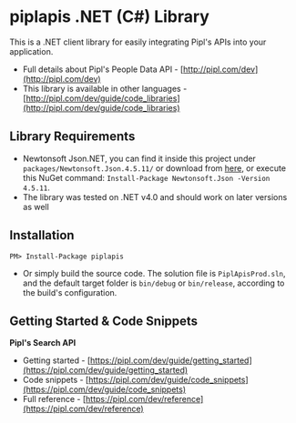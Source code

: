 piplapis .NET (C#) Library
===========================

This is a .NET client library for easily integrating Pipl's APIs into your application.

* Full details about Pipl's People Data API - [http://pipl.com/dev](http://pipl.com/dev)  
* This library is available in other languages - [http://pipl.com/dev/guide/code_libraries](http://pipl.com/dev/guide/code_libraries)

Library Requirements
--------------------

* Newtonsoft Json.NET, you can find it inside this project under `packages/Newtonsoft.Json.4.5.11/` or download from [here](http://json.codeplex.com/releases/view/97986), or execute this NuGet command: `Install-Package Newtonsoft.Json -Version 4.5.11`.
* The library was tested on .NET v4.0 and should work on later versions as well

Installation
------------

```
PM> Install-Package piplapis
```

* Or simply build the source code. The solution file is `PiplApisProd.sln`, and the default target folder is `bin/debug` or `bin/release`, according to the build's configuration.

Getting Started & Code Snippets
-------------------------------

**Pipl's Search API**
* Getting started - [https://pipl.com/dev/guide/getting_started](https://pipl.com/dev/guide/getting_started)
* Code snippets - [https://pipl.com/dev/guide/code_snippets](https://pipl.com/dev/guide/code_snippets)
* Full reference - [https://pipl.com/dev/reference](https://pipl.com/dev/reference)